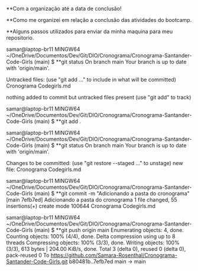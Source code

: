 **Com a organização até a data de conclusão!

**Como me organizei em relação a conclusão das atividades do bootcamp.

**Alguns passos utilizados para enviar da minha maquina para meu repositorio.

samar@laptop-br11 MINGW64 ~/OneDrive/Documentos/Dev/Git/DIO/Cronograma/Cronograma-Santander-Code-Girls (main)
$ **git status
On branch main
Your branch is up to date with 'origin/main'.

Untracked files:
  (use "git add <file>..." to include in what will be committed)
        Cronograma Codegirls.md

nothing added to commit but untracked files present (use "git add" to track)

samar@laptop-br11 MINGW64 ~/OneDrive/Documentos/Dev/Git/DIO/Cronograma/Cronograma-Santander-Code-Girls (main)
$ **git add .

samar@laptop-br11 MINGW64 ~/OneDrive/Documentos/Dev/Git/DIO/Cronograma/Cronograma-Santander-Code-Girls (main)
$ **git status
On branch main
Your branch is up to date with 'origin/main'.

Changes to be committed:
  (use "git restore --staged <file>..." to unstage)
        new file:   Cronograma Codegirls.md


samar@laptop-br11 MINGW64 ~/OneDrive/Documentos/Dev/Git/DIO/Cronograma/Cronograma-Santander-Code-Girls (main)
$ **git commit -m "Adicionando a pasta do cronograma"
[main 7efb7ed] Adicionando a pasta do cronograma
 1 file changed, 55 insertions(+)
 create mode 100644 Cronograma Codegirls.md

samar@laptop-br11 MINGW64 ~/OneDrive/Documentos/Dev/Git/DIO/Cronograma/Cronograma-Santander-Code-Girls (main)
$ **git push origin main
Enumerating objects: 4, done.
Counting objects: 100% (4/4), done.
Delta compression using up to 8 threads
Compressing objects: 100% (3/3), done.
Writing objects: 100% (3/3), 613 bytes | 204.00 KiB/s, done.
Total 3 (delta 0), reused 0 (delta 0), pack-reused 0
To https://github.com/Samara-Rosenthal/Cronograma-Santander-Code-Girls.git
   b80481b..7efb7ed  main -> main

